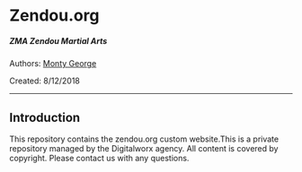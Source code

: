 # Zendou.org
##### ZMA Zendou Martial Arts

Authors: [Monty George](mailto:monty@digitalworx.com)

Created: 8/12/2018

---

## Introduction

This repository contains the zendou.org custom website.This is a private repository managed by the Digitalworx agency. All content is covered by copyright. Please contact us with any questions.


